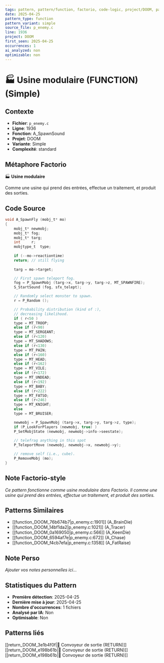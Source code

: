 ```yaml
---
tags: pattern, pattern/function, factorio, code-logic, project/DOOM, pattern/variant/simple
date: 2025-04-25
pattern_type: function
pattern_variant: simple
source_file: p_enemy.c
line: 1936
project: DOOM
first_seen: 2025-04-25
occurrences: 1
ai_analyzed: non
optimizable: non
---
```


# 🏭 Usine modulaire (FUNCTION) (Simple)

## Contexte
- **Fichier**: `p_enemy.c`
- **Ligne**: 1936
- **Fonction**: A_SpawnSound
- **Projet**: DOOM
- **Variante**: Simple
- **Complexité**: standard

## Métaphore Factorio
🏭 **Usine modulaire**

Comme une usine qui prend des entrées, effectue un traitement, et produit des sorties.

## Code Source
```c
void A_SpawnFly (mobj_t* mo)
{
    mobj_t*	newmobj;
    mobj_t*	fog;
    mobj_t*	targ;
    int		r;
    mobjtype_t	type;
	
    if (--mo->reactiontime)
	return;	// still flying
	
    targ = mo->target;

    // First spawn teleport fog.
    fog = P_SpawnMobj (targ->x, targ->y, targ->z, MT_SPAWNFIRE);
    S_StartSound (fog, sfx_telept);

    // Randomly select monster to spawn.
    r = P_Random ();

    // Probability distribution (kind of :),
    // decreasing likelihood.
    if ( r<50 )
	type = MT_TROOP;
    else if (r<90)
	type = MT_SERGEANT;
    else if (r<120)
	type = MT_SHADOWS;
    else if (r<130)
	type = MT_PAIN;
    else if (r<160)
	type = MT_HEAD;
    else if (r<162)
	type = MT_VILE;
    else if (r<172)
	type = MT_UNDEAD;
    else if (r<192)
	type = MT_BABY;
    else if (r<222)
	type = MT_FATSO;
    else if (r<246)
	type = MT_KNIGHT;
    else
	type = MT_BRUISER;		

    newmobj	= P_SpawnMobj (targ->x, targ->y, targ->z, type);
    if (P_LookForPlayers (newmobj, true) )
	P_SetMobjState (newmobj, newmobj->info->seestate);
	
    // telefrag anything in this spot
    P_TeleportMove (newmobj, newmobj->x, newmobj->y);

    // remove self (i.e., cube).
    P_RemoveMobj (mo);
}
```

## Note Factorio-style
*Ce pattern fonctionne comme usine modulaire dans Factorio. Il comme une usine qui prend des entrées, effectue un traitement, et produit des sorties.*

## Patterns Similaires
- [[function_DOOM_76b674b7|p_enemy.c:1901]] (A_BrainDie)
- [[function_DOOM_14bf1da2|p_enemy.c:1021]] (A_Tracer)
- [[function_DOOM_0a169050|p_enemy.c:566]] (A_KeenDie)
- [[function_DOOM_6594af7e|p_enemy.c:672]] (A_Chase)
- [[function_DOOM_f4cb7efa|p_enemy.c:1358]] (A_FatRaise)

## Note Perso
*Ajouter vos notes personnelles ici...*

## Statistiques du Pattern
- **Première détection**: 2025-04-25
- **Dernière mise à jour**: 2025-04-25
- **Nombre d'occurrences**: 1 fichiers
- **Analysé par IA**: Non
- **Optimisable**: Non

## Patterns liés
[[return_DOOM_3e1b4f0f|🚚 Convoyeur de sortie (RETURN)]]
[[return_DOOM_e198b61b|🚚 Convoyeur de sortie (RETURN)]]
[[return_DOOM_e198b61b|🚚 Convoyeur de sortie (RETURN)]]
